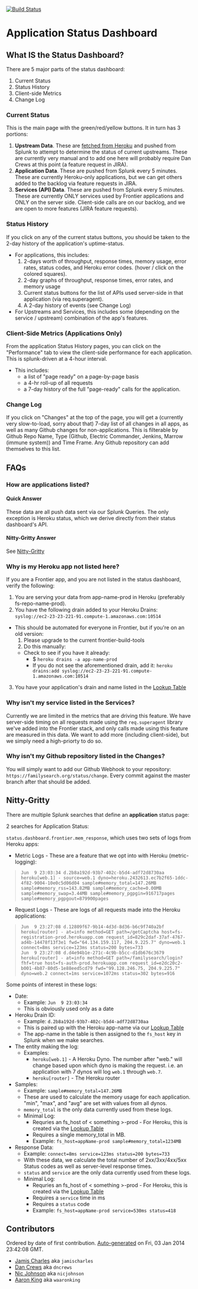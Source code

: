 [![Build Status](https://travis-ci.org/dncrews/simple-dash.js.png)](https://travis-ci.org/dncrews/simple-dash.js)


# Application Status Dashboard

## What IS the Status Dashboard?

There are 5 major parts of the status dashboard:
1. Current Status
2. Status History
3. Client-side Metrics
4. Change Log

### Current Status
This is the main page with the green/red/yellow buttons. It in turn has 3 portions:
1. __Upstream Data__. These are [fetched from Heroku](https://status.heroku.com/) and pushed from Splunk to attempt to determine the status of current upstreams. These are currently very manual and to add one here will probably require Dan Crews at this point (a feature request in JIRA).
2. __Application Data__. These are pushed from Splunk every 5 minutes. These are currently Heroku-only applications, but we can get others added to the backlog via feature requests in JIRA.
3. __Services (API) Data__. These are pushed from Splunk every 5 minutes. These are currently ONLY services used by Frontier applications and ONLY on the server side. Client-side calls are on our backlog, and we are open to more features (JIRA feature requests).

### Status History
If you click on any of the current status buttons, you should be taken to the 2-day history of the application's uptime-status.
- For applications, this includes:
  1. 2-days worth of throughput, response times, memory usage, error rates, status codes, and Heroku error codes. (hover / click on the colored squares).
  2. 2-day graphs of throughput, response times, error rates, and memory usage
  3. Current status buttons for the list of APIs used server-side in that application (via req.superagent).
  4. A 2-day history of events (see Change Log)
- For Upstreams and Services, this includes some (depending on the service / upstream) combination of the app's features.

### Client-Side Metrics (Applications Only)
From the application Status History pages, you can click on the "Performance" tab to view the client-side performance for each application. This is splunk-driven at a 4-hour interval.
- This includes:
  - a list of "page ready" on a page-by-page basis
  - a 4-hr roll-up of all requests
  - a 7-day history of the full "page-ready" calls for the application.

### Change Log
If you click on "Changes" at the top of the page, you will get a (currently very slow-to-load, sorry about that) 7-day list of all changes in all apps, as well as many Github changes for non-applications. This is filterable by Github Repo Name, Type (Github, Electric Commander, Jenkins, Marrow (immune system)) and Time Frame. Any Github repository can add themselves to this list.


## FAQs

### How are applications listed?

#### Quick Answer
These data are all push data sent via our Splunk Queries. The only exception is Heroku status, which we derive directly from their status dashboard's API.

#### Nitty-Gritty Answer
See [Nitty-Gritty](#nitty-gritty)

### Why is my Heroku app not listed here?

If you are a Frontier app, and you are not listed in the status dashboard, verify the following:
1. You are serving your data from app-name-prod in Heroku (preferably fs-repo-name-prod).
2. You have the following drain added to your Heroku Drains: `syslog://ec2-23-23-221-91.compute-1.amazonaws.com:10514`
  - This should be automated for everyone in Frontier, but if you're on an old version:
    1. Please upgrade to the current frontier-build-tools
    2. Do this manually:
      - Check to see if you have it already:
        - $ `heroku drains -a app-name-prod`
        - If you do not see the aforementioned drain, add it: `heroku drains:add syslog://ec2-23-23-221-91.compute-1.amazonaws.com:10514`
3. You have your application's drain and name listed in the [Lookup Table](https://github.com/fs-eng/splunk-alert-scripts/blob/master/apps/fs-frontier/lookups/heroku-host-github.csv)

### Why isn't my service listed in the Services?
Currently we are limited in the metrics that are driving this feature. We have server-side timing on all requests made using the `req.superagent` library we've added into the Frontier stack, and only calls made using this feature are measured in this data. We want to add more (including client-side), but we simply need a high-priorty to do so.

### Why isn't my Github repository listed in the Changes?
You will simply want to add our Github Webhook to your repository: `https://familysearch.org/status/change`. Every commit against the master branch after that should be added.


## Nitty-Gritty

There are multiple Splunk searches that define an __application__ status page:

2 searches for Application Status:

`status.dashboard.frontier.mem_response`, which uses two sets of logs from Heroku apps:

* Metric Logs - These are a feature that we opt into with Heroku (metric-logging):
> ```
> Jun  9 23:03:34 d.2b8a192d-93b7-402c-b5d4-adf72d8730aa heroku[web.1] - source=web.1 dyno=heroku.2432613.ec7b2f65-1ddc-4f82-9004-10e0c5d06d04 sample#memory_total=147.26MB sample#memory_rss=143.82MB sample#memory_cache=0.00MB sample#memory_swap=3.44MB sample#memory_pgpgin=916717pages sample#memory_pgpgout=879900pages
> ```
* Request Logs - These are logs of all requests made into the Heroku applications:
> ```
> Jun  9 23:27:08 d.12809f67-9b14-4d3d-8d36-b6c9f740a2bf heroku[router] - at=info method=GET path=/getCaptcha host=fs-registration-prod.herokuapp.com request_id=829c2daf-37af-4767-ad4b-14478f13f3e1 fwd="64.134.159.117, 204.9.225.7" dyno=web.1 connect=8ms service=123ms status=200 bytes=733
> Jun  9 23:27:08 d.d4e94b1e-271c-4c9b-b5cc-d1db676c3679 heroku[router] - at=info method=GET path=/familysearch/login?fhf=true host=fs-auth-prod.herokuapp.com request_id=e2dc20c2-b001-4b87-80d5-1e88eed5cd79 fwd="99.128.246.75, 204.9.225.7" dyno=web.2 connect=1ms service=1072ms status=302 bytes=916
> ```

Some points of interest in these logs:
* Date:
  - Example: `Jun  9 23:03:34`
  - This is obviously used only as a date
* Heroku Drain ID:
  - Example: `d.2b8a192d-93b7-402c-b5d4-adf72d8730aa`
  - This is paired up with the Heroku app-name via our [Lookup Table](https://github.com/fs-eng/splunk-alert-scripts/blob/master/apps/fs-frontier/lookups/heroku-host-github.csv)
  - The app-name in the table is then assigned to the `fs_host` key in Splunk when we make searches.
* The entity making the log:
  - Examples:
    - `heroku[web.1]` - A Heroku Dyno. The number after "web." will change based upon which dyno is making the request. i.e. an application with 7 dynos will log `web.1` through `web.7`.
    - `heroku[router]` - The Heroku router
* Samples:
  - Example: `sample#memory_total=147.26MB`
  - These are used to calculate the memory usage for each application. "min", "max", and "avg" are set with values from all dynos.
  - `memory_total` is the only data currently used from these logs.
  - Minimal Log:
    - Requries an fs_host of < something >-prod - For Heroku, this is created via the [Lookup Table](https://github.com/fs-eng/splunk-alert-scripts/blob/master/apps/fs-frontier/lookups/heroku-host-github.csv)
    - Requires a single memory_total in MB.
    - Example:  `fs_host=appName-prod sample#memory_total=1234MB`
* Response Data:
  - Example: `connect=8ms service=123ms status=200 bytes=733`
  - With these data, we calculate the total number of 2xx/3xx/4xx/5xx Status codes as well as server-level response times.
  - `status` and `service` are the only data currently used from these logs.
  - Minimal Log:
    - Requries an fs_host of < something >-prod - For Heroku, this is created via the [Lookup Table](https://github.com/fs-eng/splunk-alert-scripts/blob/master/apps/fs-frontier/lookups/heroku-host-github.csv)
    - Requires a `service` time in ms
    - Requires a `status` code
    - Example: `fs_host=appName-prod service=530ms status=418`





## Contributors
Ordered by date of first contribution. [Auto-generated](https://github.com/dtrejo/node-authors) on Fri, 03 Jan 2014 23:42:08 GMT.

- [Jamis Charles](https://github.com/jamischarles) aka `jamischarles`
- [Dan Crews](https://github.com/dncrews) aka `dncrews`
- [Nic Johnson](https://github.com/nicjohnson) aka `nicjohnson`
- [Aaron King](https://github.com/waaronking) aka `waaronking`
